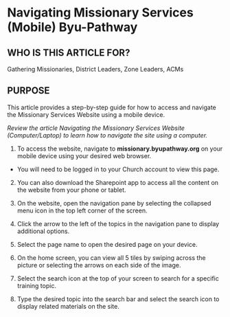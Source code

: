 # Navigating Missionary Services (Mobile) Byu-Pathway

## WHO IS THIS ARTICLE FOR?
Gathering Missionaries, District Leaders, Zone Leaders, ACMs

## PURPOSE
This article provides a step-by-step guide for how to access and navigate the Missionary Services Website using a mobile device.

*Review the article Navigating the Missionary Services Website (Computer/Laptop) to learn how to navigate the site using a computer.*

1. To access the website, navigate to **missionary.byupathway.org** on your mobile device using your desired web browser.
- You will need to be logged in to your Church account to view this page.

2. You can also download the Sharepoint app to access all the content on the website from your phone or tablet.

3. On the website, open the navigation pane by selecting the collapsed menu icon in the top left corner of the screen.

4. Click the arrow to the left of the topics in the navigation pane to display additional options.

5. Select the page name to open the desired page on your device.

6. On the home screen, you can view all 5 tiles by swiping across the picture or selecting the arrows on each side of the image.

7. Select the search icon at the top of your screen to search for a specific training topic.

8. Type the desired topic into the search bar and select the search icon to display related materials on the site.


